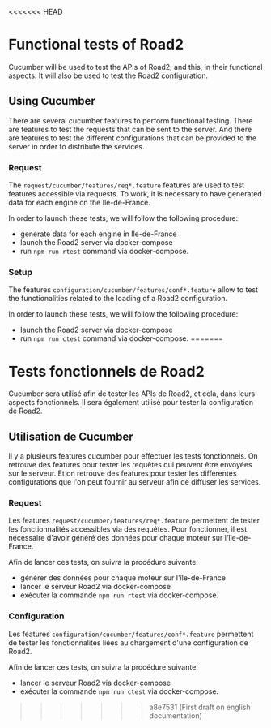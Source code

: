 <<<<<<< HEAD
# Functional tests of Road2

Cucumber will be used to test the APIs of Road2, and this, in their functional aspects. It will also be used to test the Road2 configuration.

## Using Cucumber

There are several cucumber features to perform functional testing. There are features to test the requests that can be sent to the server. And there are features to test the different configurations that can be provided to the server in order to distribute the services.

### Request

The `request/cucumber/features/req*.feature` features are used to test features accessible via requests. To work, it is necessary to have generated data for each engine on the Ile-de-France.

In order to launch these tests, we will follow the following procedure:
- generate data for each engine in Ile-de-France
- launch the Road2 server via docker-compose
- run `npm run rtest` command via docker-compose.

### Setup

The features `configuration/cucumber/features/conf*.feature` allow to test the functionalities related to the loading of a Road2 configuration.

In order to launch these tests, we will follow the following procedure:
- launch the Road2 server via docker-compose
- run `npm run ctest` command via docker-compose.
=======
# Tests fonctionnels de Road2

Cucumber sera utilisé afin de tester les APIs de Road2, et cela, dans leurs aspects fonctionnels. Il sera également utilisé pour tester la configuration de Road2. 

## Utilisation de Cucumber 

Il y a plusieurs features cucumber pour effectuer les tests fonctionnels. On retrouve des features pour tester les requêtes qui peuvent être envoyées sur le serveur. Et on retrouve des features pour tester les différentes configurations que l'on peut fournir au serveur afin de diffuser les services. 

### Request 

Les features `request/cucumber/features/req*.feature` permettent de tester les fonctionnalités accessibles via des requêtes. Pour fonctionner, il est nécessaire d'avoir généré des données pour chaque moteur sur l'île-de-France. 

Afin de lancer ces tests, on suivra la procédure suivante:
- générer des données pour chaque moteur sur l'île-de-France
- lancer le serveur Road2 via docker-compose 
- exécuter la commande `npm run rtest` via docker-compose. 

### Configuration 

Les features `configuration/cucumber/features/conf*.feature` permettent de tester les fonctionnalités liées au chargement d'une configuration de Road2. 

Afin de lancer ces tests, on suivra la procédure suivante:
- lancer le serveur Road2 via docker-compose 
- exécuter la commande `npm run ctest` via docker-compose. 






>>>>>>> a8e7531 (First draft on english documentation)
